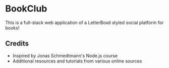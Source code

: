 # BookClub

This is a full-stack web application of a LetterBoxd styled social platform for books!

## Credits

- Inspired by Jonas Schmedtmann's Node.js course
- Additional resources and tutorials from various online sources
